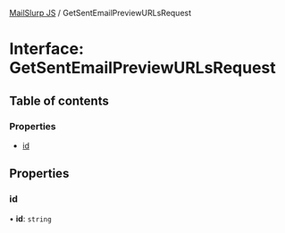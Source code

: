[MailSlurp JS](../README.md) / GetSentEmailPreviewURLsRequest

# Interface: GetSentEmailPreviewURLsRequest

## Table of contents

### Properties

- [id](GetSentEmailPreviewURLsRequest.md#id)

## Properties

### id

• **id**: `string`

